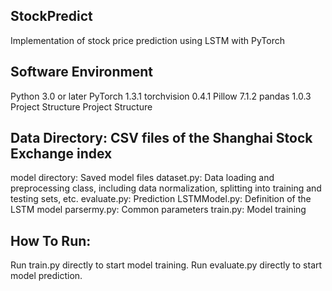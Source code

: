 ## StockPredict
Implementation of stock price prediction using LSTM with PyTorch

## Software Environment
Python 3.0 or later
PyTorch 1.3.1
torchvision 0.4.1
Pillow 7.1.2
pandas 1.0.3
Project Structure
Project Structure

## Data Directory: CSV files of the Shanghai Stock Exchange index
model directory: Saved model files
dataset.py: Data loading and preprocessing class, including data normalization, splitting into training and testing sets, etc.
evaluate.py: Prediction
LSTMModel.py: Definition of the LSTM model
parsermy.py: Common parameters
train.py: Model training

## How To Run:
Run train.py directly to start model training.
Run evaluate.py directly to start model prediction.

